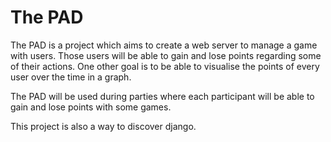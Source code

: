 # The PAD

The PAD is a project which aims to create a web server to manage a game with users. Those users will be able to gain and lose points regarding some of their actions.
One other goal is to be able to visualise the points of every user over the time in a graph.

The PAD will be used during parties where each participant will be able to gain and lose points with some games.

This project is also a way to discover django.